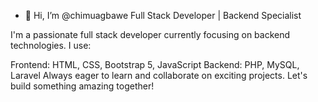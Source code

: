 - 👋 Hi, I’m @chimuagbawe
  Full Stack Developer | Backend Specialist

I'm a passionate full stack developer currently focusing on backend technologies. I use:

Frontend: HTML, CSS, Bootstrap 5, JavaScript
Backend: PHP, MySQL, Laravel
Always eager to learn and collaborate on exciting projects. Let's build something amazing together!
<!---
chimuagbawe/chimuagbawe is a ✨ special ✨ repository because its `README.md` (this file) appears on your GitHub profile.
You can click the Preview link to take a look at your changes.
--->

